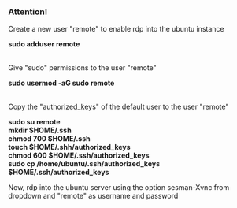 <h3>Attention!</h3>
<p>Create a new user "remote" to enable rdp into the ubuntu instance</p>
<b>sudo adduser remote</b><br>
<br>
<p>Give "sudo" permissions to the user "remote"</p>
<b>sudo usermod -aG sudo remote</b><br>
<br>
<p>Copy the "authorized_keys" of the default user to the user "remote"</p>
<b>sudo su remote</b><br>
<b>mkdir $HOME/.ssh</b><br>
<b>chmod 700 $HOME/.ssh</b><br>
<b>touch $HOME/.shh/authorized_keys</b><br>
<b>chmod 600 $HOME/.ssh/authorized_keys</b><br>
<b>sudo cp /home/ubuntu/.ssh/authorized_keys $HOME/.ssh/authorized_keys</b><br>
<p>Now, rdp into the ubuntu server using the option sesman-Xvnc from dropdown and "remote" as username and password</p>
